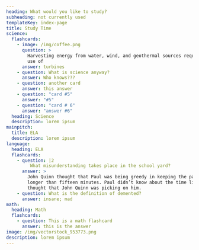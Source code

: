 ```yaml
---
heading: What would you like to study?
subheading: not currently used
templateKey: index-page
title: Study Time
science:
  flashcards:
    - image: /img/coffee.png
      question: >
        Harvesting energy from water, wind, and geothermal sources requires the
        use of 
      answer: turbines
    - question: What is science anyway?
      answer: Who knows???
    - question: another card
      answer: this answer
    - question: "card #5"
      answer: "#5"
    - question: "card # 6"
      answer: "answer #6"
  heading: Science
  description: lorem ipsum
mainpitch:
  title: ELA
  description: lorem ipsum
language:
  heading: ELA
  flashcards:
    - question: |2
         What misunderstanding takes place in the school yard?
      answer: >
        John Quinn thought that Paul was being greedy in keeping the paddle
        longer than fifteen minutes. Paul didn’t know about the time limit and
        thought that John Quinn was picking on him.
    - question: What is the definition of demented?
      answer: insane; mad
math:
  heading: Math
  flashcards:
    - question: This is a math flashcard
      answer: this is the answer
image: /img/vectorstock_953773.png
description: lorem ipsum
---
```

